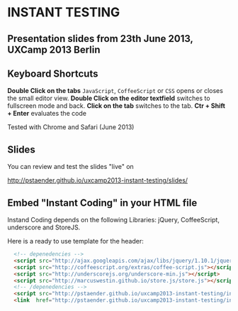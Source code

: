 # INSTANT TESTING
## Presentation slides from 23th June 2013, UXCamp 2013 Berlin

## Keyboard Shortcuts 

**Double Click on the tabs** `JavaScript`, `CoffeeScript` or `CSS` opens or closes the small editor view.
**Double Click on the editor textfield** switches to fullscreen mode and back.
**Click on the tab** switches to the tab.
**Ctr + Shift + Enter** evaluates the code

Tested with Chrome and Safari (June 2013)

## Slides

You can review and test the slides "live" on

  http://pstaender.github.io/uxcamp2013-instant-testing/slides/

## Embed "Instant Coding" in your HTML file

Instand Coding depends on the following Libraries: jQuery, CoffeeScript, underscore and StoreJS.

Here is a ready to use template for the header:

```html
  <!-- depenedencies -->
  <script src="http://ajax.googleapis.com/ajax/libs/jquery/1.10.1/jquery.min.js"></script>
  <script src="http://coffeescript.org/extras/coffee-script.js"></script>
  <script src="http://underscorejs.org/underscore-min.js"></script>
  <script src="http://marcuswestin.github.io/store.js/store.js"></script>
  <!-- /depenedencies -->
  <script src="http://pstaender.github.io/uxcamp2013-instant-testing/instantcoding.coffee" type="text/coffeescript"></script>
  <link  href="http://pstaender.github.io/uxcamp2013-instant-testing/instantcoding.css" rel="stylesheet" type="text/css" />
```